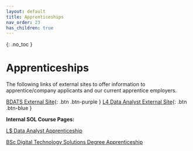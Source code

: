```yaml
---
layout: default
title: Apprenticeships
nav_order: 23
has_children: true
---
```


{: .no_toc }

# Apprenticeships

The following links of external sites to offer information to apprentice/company applicants and our current apprentice employers.

[BDATS External Site](https://martinsolent.github.io/bdats/){: .btn .btn-purple } 
[L4 Data Analyst External Site](https://martinsolent.github.io/data_level_4/){: .btn .btn-blue } 


**Internal SOL Course Pages:**

[L$ Data Analyst Apprenticeship](https://learn.solent.ac.uk/course/view.php?id=42256)

[BSc Digital Technology Solutions Degree Apprenticeship](https://learn.solent.ac.uk/course/view.php?id=42080)